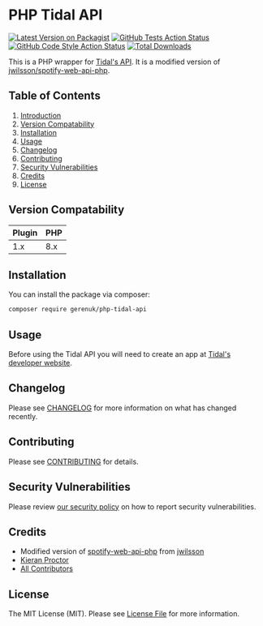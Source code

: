 # PHP Tidal API

[![Latest Version on Packagist](https://img.shields.io/packagist/v/gerenuk/php-tidal-api.svg?style=flat-square)](https://packagist.org/packages/gerenuk/php-tidal-api)
[![GitHub Tests Action Status](https://img.shields.io/github/actions/workflow/status/gerenuk-ltd/php-tidal-api/run-tests.yml?branch=main&label=tests&style=flat-square)](https://github.com/gerenuk-ltd/php-tidal-api/actions?query=workflow%3Arun-tests+branch%3Amain)
[![GitHub Code Style Action Status](https://img.shields.io/github/actions/workflow/status/gerenuk-ltd/php-tidal-api/fix-php-code-styling.yml?branch=main&label=code%20style&style=flat-square)](https://github.com/gerenuk-ltd/php-tidal-api/actions?query=workflow%3A"Fix+PHP+code+styling"+branch%3Amain)
[![Total Downloads](https://img.shields.io/packagist/dt/gerenuk/php-tidal-api.svg?style=flat-square)](https://packagist.org/packages/gerenuk/php-tidal-api)

This is a PHP wrapper for [Tidal's API](https://developer.tidal.com/documentation). It is a modified version of [jwilsson/spotify-web-api-php](https://github.com/jwilsson/spotify-web-api-php).

## Table of Contents
1. [Introduction](#php-tidal-api)
2. [Version Compatability](#version-compatability)
3. [Installation](#installation)
4. [Usage](#usage)
5. [Changelog](#changelog)
6. [Contributing](#contributing)
7. [Security Vulnerabilities](#security-vulnerabilities)
8. [Credits](#credits)
9. [License](#license)

## Version Compatability

| Plugin | PHP |
|--------|-----|
| 1.x    | 8.x |

## Installation

You can install the package via composer:

```bash
composer require gerenuk/php-tidal-api
```

## Usage

Before using the Tidal API you will need to create an app at [Tidal's developer website](https://developer.tidal.com/dashboard).

## Changelog

Please see [CHANGELOG](CHANGELOG.md) for more information on what has changed recently.

## Contributing

Please see [CONTRIBUTING](.github/CONTRIBUTING.md) for details.

## Security Vulnerabilities

Please review [our security policy](../../security/policy) on how to report security vulnerabilities.

## Credits

- Modified version of [spotify-web-api-php](https://github.com/jwilsson/spotify-web-api-php) from [jwilsson](https://github.com/jwilsson)
- [Kieran Proctor](https://github.com/KieranLProctor)
- [All Contributors](../../contributors)

## License

The MIT License (MIT). Please see [License File](LICENSE.md) for more information.

